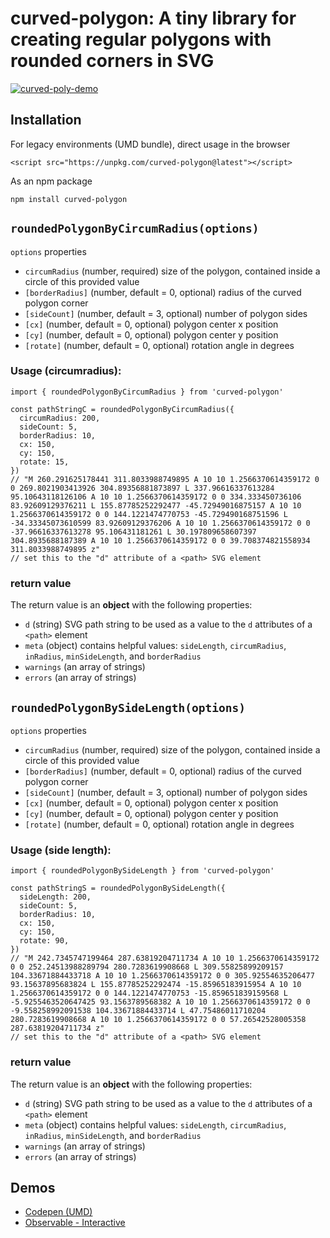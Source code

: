 # curved-polygon: A tiny library for creating regular polygons with rounded corners in SVG

[![curved-poly-demo](https://user-images.githubusercontent.com/5955802/161431592-26629d30-1332-406d-9aa9-86f8614e3be7.gif)](https://observablehq.com/@shreshthmohan/curved-polygon)

## Installation

For legacy environments (UMD bundle), direct usage in the browser

```
<script src="https://unpkg.com/curved-polygon@latest"></script>
```

As an npm package

```
npm install curved-polygon
```

## `roundedPolygonByCircumRadius(options)`

`options` properties

- `circumRadius` (number, required) size of the polygon, contained inside a circle of this provided value
- `[borderRadius]` (number, default = 0, optional) radius of the curved polygon corner
- `[sideCount]` (number, default = 3, optional) number of polygon sides
- `[cx]` (number, default = 0, optional) polygon center x position
- `[cy]` (number, default = 0, optional) polygon center y position
- `[rotate]` (number, default = 0, optional) rotation angle in degrees

### Usage (circumradius):

```
import { roundedPolygonByCircumRadius } from 'curved-polygon'

const pathStringC = roundedPolygonByCircumRadius({
  circumRadius: 200,
  sideCount: 5,
  borderRadius: 10,
  cx: 150,
  cy: 150,
  rotate: 15,
})
// "M 260.291625178441 311.8033988749895 A 10 10 1.2566370614359172 0 0 269.8021903413926 304.89356881873897 L 337.96616337613284 95.10643118126106 A 10 10 1.2566370614359172 0 0 334.333450736106 83.92609129376211 L 155.87785252292477 -45.72949016875157 A 10 10 1.2566370614359172 0 0 144.1221474770753 -45.729490168751596 L -34.33345073610599 83.92609129376206 A 10 10 1.2566370614359172 0 0 -37.96616337613278 95.106431181261 L 30.197809658607397 304.8935688187389 A 10 10 1.2566370614359172 0 0 39.708374821558934 311.8033988749895 z"
// set this to the "d" attribute of a <path> SVG element
```

### return value

The return value is an **object** with the following properties:

- `d` (string) SVG path string to be used as a value to the `d` attributes of a `<path>` element
- `meta` (object) contains helpful values: `sideLength`, `circumRadius`, `inRadius`, `minSideLength`, and `borderRadius`
- `warnings` (an array of strings)
- `errors` (an array of strings)

## `roundedPolygonBySideLength(options)`

`options` properties

- `circumRadius` (number, required) size of the polygon, contained inside a circle of this provided value
- `[borderRadius]` (number, default = 0, optional) radius of the curved polygon corner
- `[sideCount]` (number, default = 3, optional) number of polygon sides
- `[cx]` (number, default = 0, optional) polygon center x position
- `[cy]` (number, default = 0, optional) polygon center y position
- `[rotate]` (number, default = 0, optional) rotation angle in degrees

### Usage (side length):

```
import { roundedPolygonBySideLength } from 'curved-polygon'

const pathStringS = roundedPolygonBySideLength({
  sideLength: 200,
  sideCount: 5,
  borderRadius: 10,
  cx: 150,
  cy: 150,
  rotate: 90,
})
// "M 242.7345747199464 287.63819204711734 A 10 10 1.2566370614359172 0 0 252.24513988289794 280.7283619908668 L 309.55825899209157 104.33671884433718 A 10 10 1.2566370614359172 0 0 305.92554635206477 93.15637895683824 L 155.87785252292474 -15.85965183915954 A 10 10 1.2566370614359172 0 0 144.1221474770753 -15.859651839159568 L -5.9255463520647425 93.1563789568382 A 10 10 1.2566370614359172 0 0 -9.558258992091538 104.33671884433714 L 47.75486011710204 280.7283619908668 A 10 10 1.2566370614359172 0 0 57.26542528005358 287.63819204711734 z"
// set this to the "d" attribute of a <path> SVG element
```

### return value

The return value is an **object** with the following properties:

- `d` (string) SVG path string to be used as a value to the `d` attributes of a `<path>` element
- `meta` (object) contains helpful values: `sideLength`, `circumRadius`, `inRadius`, `minSideLength`, and `borderRadius`
- `warnings` (an array of strings)
- `errors` (an array of strings)

## Demos

- [Codepen (UMD)](https://codepen.io/shreshthmohan/pen/mdpqaPY)
- [Observable - Interactive](https://observablehq.com/@shreshthmohan/curved-polygon)
